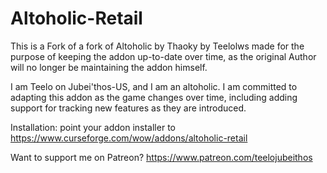 # Altoholic-Retail
This is a Fork of a fork of Altoholic by Thaoky by Teelolws made for the purpose of keeping the addon up-to-date over time, as the original Author will no longer be maintaining the addon himself.

I am Teelo on Jubei'thos-US, and I am an altoholic. I am committed to adapting this addon as the game changes over time, including adding support for tracking new features as they are introduced.

Installation: point your addon installer to https://www.curseforge.com/wow/addons/altoholic-retail

Want to support me on Patreon? https://www.patreon.com/teelojubeithos
